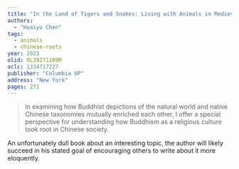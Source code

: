 ```yaml
---
title: "In the Land of Tigers and Snakes: Living with Animals in Medieval Chinese Religions"
authors:
  - "Huaiyu Chen"
tags:
  - animals
  - chinese-roots
year: 2023
olid: OL39271109M
oclc: 1334717227
publisher: "Columbia UP"
address: "New York"
pages: 271
---
```


> In examining how Buddhist depictions of the natural world and native Chinese taxonomies mutually enriched each other, I offer a special perspective for understanding how Buddhism as a religious culture took root in Chinese society.

An unfortunately dull book about an interesting topic, the author will likely succeed in his stated goal of encouraging others to write about it more eloquently.
